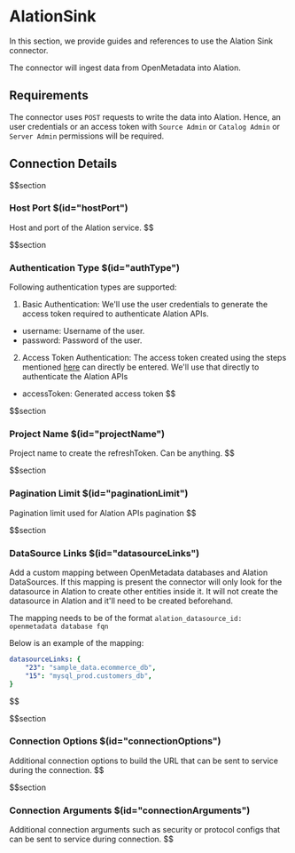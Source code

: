 # AlationSink

In this section, we provide guides and references to use the Alation Sink connector.

The connector will ingest data from OpenMetadata into Alation.

## Requirements
The connector uses `POST` requests to write the data into Alation.
Hence, an user credentials or an access token with `Source Admin` or `Catalog Admin` or `Server Admin` permissions will be required.

## Connection Details

$$section
### Host Port $(id="hostPort")

Host and port of the Alation service.
$$

$$section
### Authentication Type $(id="authType")

Following authentication types are supported:

1. Basic Authentication: We'll use the user credentials to generate the access token required to authenticate Alation APIs.
- username: Username of the user.
- password: Password of the user.

2. Access Token Authentication: The access token created using the steps mentioned <a href="https://developer.alation.com/dev/docs/authentication-into-alation-apis#create-via-ui" target="_blank">here</a> can directly be entered. We'll use that directly to authenticate the Alation APIs
- accessToken: Generated access token
$$

$$section
### Project Name $(id="projectName")

Project name to create the refreshToken. Can be anything.
$$


$$section
### Pagination Limit $(id="paginationLimit")

Pagination limit used for Alation APIs pagination
$$

$$section
### DataSource Links $(id="datasourceLinks")

Add a custom mapping between OpenMetadata databases and Alation DataSources.
If this mapping is present the connector will only look for the datasource in Alation to create other entities inside it. It will not create the datasource in Alation and it'll need to be created beforehand.

The mapping needs to be of the format `alation_datasource_id: openmetadata database fqn`

Below is an example of the mapping:
```yaml
datasourceLinks: {
    "23": "sample_data.ecommerce_db",
    "15": "mysql_prod.customers_db",
}
```
$$


$$section
### Connection Options $(id="connectionOptions")

Additional connection options to build the URL that can be sent to service during the connection.
$$

$$section
### Connection Arguments $(id="connectionArguments")

Additional connection arguments such as security or protocol configs that can be sent to service during connection.
$$
